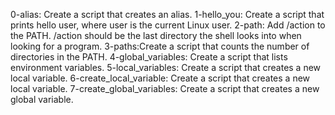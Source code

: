 0-alias: Create a script that creates an alias.
1-hello_you: Create a script that prints hello user, where user is the current Linux user.
2-path: Add /action to the PATH. /action should be the last directory the shell looks into when looking for a program.
3-paths:Create a script that counts the number of directories in the PATH.
4-global_variables: Create a script that lists environment variables.
5-local_variables: Create a script that creates a new local variable.
6-create_local_variable: Create a script that creates a new local variable.
7-create_global_variables: Create a script that creates a new global variable.
